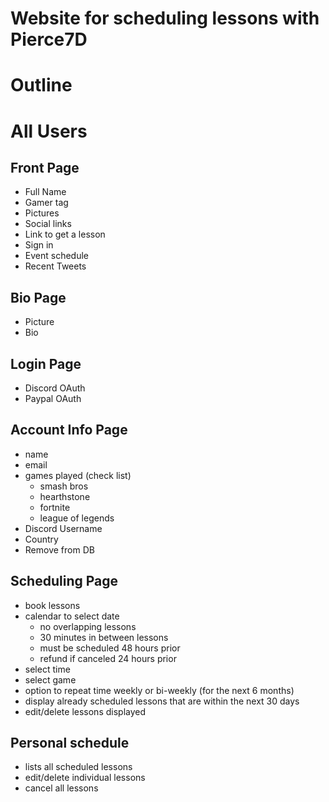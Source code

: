 # Website for scheduling lessons with Pierce7D


# Outline

# All Users

## Front Page
* Full Name
* Gamer tag
* Pictures
* Social links
* Link to get a lesson
* Sign in
* Event schedule
* Recent Tweets

## Bio Page
* Picture
* Bio

## Login Page
* Discord OAuth
* Paypal OAuth

## Account Info Page
* name
* email
* games played (check list)
  * smash bros
  * hearthstone
  * fortnite
  * league of legends
* Discord Username
* Country
* Remove from DB

## Scheduling Page
* book lessons
* calendar to select date
  * no overlapping lessons
  * 30 minutes in between lessons
  * must be scheduled 48 hours prior
  * refund if canceled 24 hours prior
* select time
* select game
* option to repeat time weekly or bi-weekly (for the next 6 months)
* display already scheduled lessons that are within the next 30 days
* edit/delete lessons displayed

## Personal schedule
* lists all scheduled lessons
* edit/delete individual lessons
* cancel all lessons
